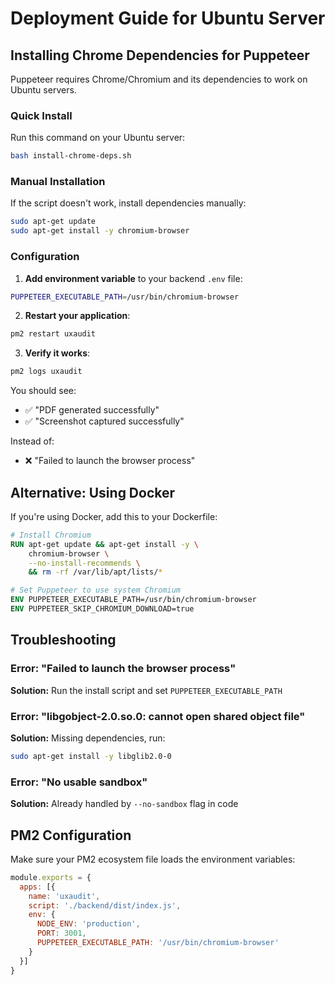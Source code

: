 # Deployment Guide for Ubuntu Server

## Installing Chrome Dependencies for Puppeteer

Puppeteer requires Chrome/Chromium and its dependencies to work on Ubuntu servers.

### Quick Install

Run this command on your Ubuntu server:

```bash
bash install-chrome-deps.sh
```

### Manual Installation

If the script doesn't work, install dependencies manually:

```bash
sudo apt-get update
sudo apt-get install -y chromium-browser
```

### Configuration

1. **Add environment variable** to your backend `.env` file:

```bash
PUPPETEER_EXECUTABLE_PATH=/usr/bin/chromium-browser
```

2. **Restart your application**:

```bash
pm2 restart uxaudit
```

3. **Verify it works**:

```bash
pm2 logs uxaudit
```

You should see:
- ✅ "PDF generated successfully"
- ✅ "Screenshot captured successfully"

Instead of:
- ❌ "Failed to launch the browser process"

## Alternative: Using Docker

If you're using Docker, add this to your Dockerfile:

```dockerfile
# Install Chromium
RUN apt-get update && apt-get install -y \
    chromium-browser \
    --no-install-recommends \
    && rm -rf /var/lib/apt/lists/*

# Set Puppeteer to use system Chromium
ENV PUPPETEER_EXECUTABLE_PATH=/usr/bin/chromium-browser
ENV PUPPETEER_SKIP_CHROMIUM_DOWNLOAD=true
```

## Troubleshooting

### Error: "Failed to launch the browser process"

**Solution:** Run the install script and set `PUPPETEER_EXECUTABLE_PATH`

### Error: "libgobject-2.0.so.0: cannot open shared object file"

**Solution:** Missing dependencies, run:
```bash
sudo apt-get install -y libglib2.0-0
```

### Error: "No usable sandbox"

**Solution:** Already handled by `--no-sandbox` flag in code

## PM2 Configuration

Make sure your PM2 ecosystem file loads the environment variables:

```javascript
module.exports = {
  apps: [{
    name: 'uxaudit',
    script: './backend/dist/index.js',
    env: {
      NODE_ENV: 'production',
      PORT: 3001,
      PUPPETEER_EXECUTABLE_PATH: '/usr/bin/chromium-browser'
    }
  }]
}
```
